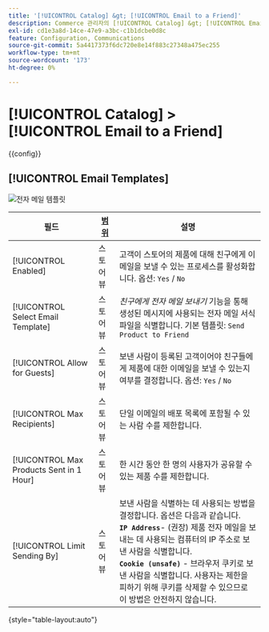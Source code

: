 ```yaml
---
title: '[!UICONTROL Catalog] &gt; [!UICONTROL Email to a Friend]'
description: Commerce 관리자의 [!UICONTROL Catalog] &gt; [!UICONTROL Email to a Friend] 페이지에서 구성 설정을 검토하십시오.
exl-id: cd1e3a8d-14ce-47e9-a3bc-c1b1dcbe0d8c
feature: Configuration, Communications
source-git-commit: 5a4417373f6dc720e8e14f883c27348a475ec255
workflow-type: tm+mt
source-wordcount: '173'
ht-degree: 0%

---
```


# [!UICONTROL Catalog] > [!UICONTROL Email to a Friend]

{{config}}

## [!UICONTROL Email Templates]

![전자 메일 템플릿](./assets/email-to-a-friend-email-templates.png)<!-- zoom -->

<!-- [Email Templates](https://experienceleague.adobe.com/en/docs/commerce-admin/systems/communications/email-templates#configure-email-templates) -->

| 필드 | [범위](../../getting-started/websites-stores-views.md#scope-settings) | 설명 |
|--- |--- |--- |
| [!UICONTROL Enabled] | 스토어 뷰 | 고객이 스토어의 제품에 대해 친구에게 이메일을 보낼 수 있는 프로세스를 활성화합니다. 옵션: `Yes` / `No` |
| [!UICONTROL Select Email Template] | 스토어 뷰 | _친구에게 전자 메일 보내기_ 기능을 통해 생성된 메시지에 사용되는 전자 메일 서식 파일을 식별합니다. 기본 템플릿: `Send Product to Friend` |
| [!UICONTROL Allow for Guests] | 스토어 뷰 | 보낸 사람이 등록된 고객이어야 친구들에게 제품에 대한 이메일을 보낼 수 있는지 여부를 결정합니다. 옵션: `Yes` / `No` |
| [!UICONTROL Max Recipients] | 스토어 뷰 | 단일 이메일의 배포 목록에 포함될 수 있는 사람 수를 제한합니다. |
| [!UICONTROL Max Products Sent in 1  Hour] | 스토어 뷰 | 한 시간 동안 한 명의 사용자가 공유할 수 있는 제품 수를 제한합니다. |
| [!UICONTROL Limit Sending By] | 스토어 뷰 | 보낸 사람을 식별하는 데 사용되는 방법을 결정합니다. 옵션은 다음과 같습니다. <br/>**`IP Address`**- (권장) 제품 전자 메일을 보내는 데 사용되는 컴퓨터의 IP 주소로 보낸 사람을 식별합니다.<br/>**`Cookie (unsafe)`** - 브라우저 쿠키로 보낸 사람을 식별합니다. 사용자는 제한을 피하기 위해 쿠키를 삭제할 수 있으므로 이 방법은 안전하지 않습니다. |

{style="table-layout:auto"}
